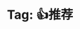 ---
categories:
- recommendations
tags:
- '👍推荐'
title: 'Tag: 👍推荐'
aliases:
- '👍推荐'
- '/👍推荐'
- '/推荐'
---